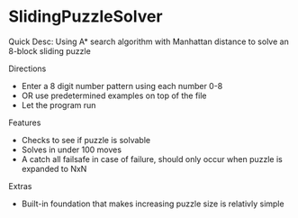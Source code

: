 # SlidingPuzzleSolver
Quick Desc: Using A* search algorithm with Manhattan distance to solve an 8-block sliding puzzle

Directions
- Enter a 8 digit number pattern using each number 0-8
- OR use predetermined examples on top of the file
- Let the program run

Features
- Checks to see if puzzle is solvable
- Solves in under 100 moves
- A catch all failsafe in case of failure, should only occur when puzzle is expanded to NxN  

Extras
- Built-in foundation that makes increasing puzzle size is relativly simple
